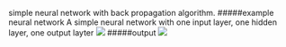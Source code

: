 simple neural network with back propagation algorithm.
#####example neural network
A simple neural network with one input layer, one hidden layer,  one output layter 
<img src="https://raw.githubusercontent.com/bhaskar4n/neural-networks/master/neural_network.png"/>
#####output
<img src="https://raw.githubusercontent.com/bhaskar4n/neural-networks/master/net.png"/>
